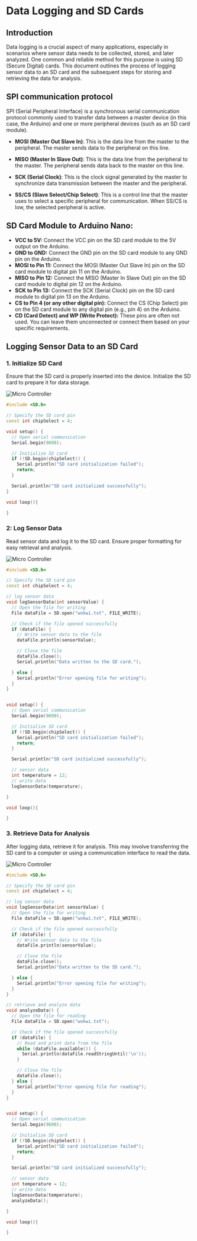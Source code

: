 # Data Logging and SD Cards

## Introduction
Data logging is a crucial aspect of many applications, especially in scenarios where sensor data needs to be collected, stored, and later analyzed. One common and reliable method for this purpose is using SD (Secure Digital) cards. This document outlines the process of logging sensor data to an SD card and the subsequent steps for storing and retrieving the data for analysis.

## SPI communication protocol
SPI (Serial Peripheral Interface) is a synchronous serial communication protocol commonly used to transfer data between a master device (in this case, the Arduino) and one or more peripheral devices (such as an SD card module). 

- **MOSI (Master Out Slave In)**: This is the data line from the master to the peripheral. The master sends data to the peripheral on this line.

- **MISO (Master In Slave Out)**: This is the data line from the peripheral to the master. The peripheral sends data back to the master on this line.

- **SCK (Serial Clock)**: This is the clock signal generated by the master to synchronize data transmission between the master and the peripheral.

- **SS/CS (Slave Select/Chip Select)**: This is a control line that the master uses to select a specific peripheral for communication. When SS/CS is low, the selected peripheral is active.

## SD Card Module to Arduino Nano:

- **VCC to 5V:** Connect the VCC pin on the SD card module to the 5V output on the Arduino.
- **GND to GND:** Connect the GND pin on the SD card module to any GND pin on the Arduino.
- **MOSI to Pin 11:** Connect the MOSI (Master Out Slave In) pin on the SD card module to digital pin 11 on the Arduino.
- **MISO to Pin 12:** Connect the MISO (Master In Slave Out) pin on the SD card module to digital pin 12 on the Arduino.
- **SCK to Pin 13:** Connect the SCK (Serial Clock) pin on the SD card module to digital pin 13 on the Arduino.
- **CS to Pin 4 (or any other digital pin):** Connect the CS (Chip Select) pin on the SD card module to any digital pin (e.g., pin 4) on the Arduino.
- **CD (Card Detect) and WP (Write Protect):** These pins are often not used. You can leave them unconnected or connect them based on your specific requirements.


## Logging Sensor Data to an SD Card

### 1. Initialize SD Card
Ensure that the SD card is properly inserted into the device. Initialize the SD card to prepare it for data storage.

![Micro Controller](images/11.1.png)

```cpp
#include <SD.h>

// Specify the SD card pin
const int chipSelect = 4;

void setup() {
  // Open serial communication
  Serial.begin(9600);

  // Initialize SD card
  if (!SD.begin(chipSelect)) {
    Serial.println("SD card initialization failed");
    return;
  }

  Serial.println("SD card initialized successfully");
}

void loop(){
  
}
``````

### 2: Log Sensor Data
Read sensor data and log it to the SD card. Ensure proper formatting for easy retrieval and analysis.

![Micro Controller](images/11.2.png)

```cpp
#include <SD.h>

// Specify the SD card pin
const int chipSelect = 4;

// log sensor data
void logSensorData(int sensorValue) {
  // Open the file for writing
  File dataFile = SD.open("wokwi.txt", FILE_WRITE);

  // Check if the file opened successfully
  if (dataFile) {
    // Write sensor data to the file
    dataFile.println(sensorValue);

    // Close the file
    dataFile.close();
    Serial.println("Data written to the SD card.");

  } else {
    Serial.println("Error opening file for writing");
  }
}


void setup() {
  // Open serial communication
  Serial.begin(9600);

  // Initialize SD card
  if (!SD.begin(chipSelect)) {
    Serial.println("SD card initialization failed");
    return;
  }

  Serial.println("SD card initialized successfully");

  // sensor data
  int temperature = 12;
  // write data
  logSensorData(temperature);

}

void loop(){

}
``````

### 3. Retrieve Data for Analysis
After logging data, retrieve it for analysis. This may involve transferring the SD card to a computer or using a communication interface to read the data.

![Micro Controller](images/11.3.png)


```cpp
#include <SD.h>

// Specify the SD card pin
const int chipSelect = 4;

// log sensor data
void logSensorData(int sensorValue) {
  // Open the file for writing
  File dataFile = SD.open("wokwi.txt", FILE_WRITE);

  // Check if the file opened successfully
  if (dataFile) {
    // Write sensor data to the file
    dataFile.println(sensorValue);

    // Close the file
    dataFile.close();
    Serial.println("Data written to the SD card.");

  } else {
    Serial.println("Error opening file for writing");
  }
}

// retrieve and analyze data
void analyzeData() {
  // Open the file for reading
  File dataFile = SD.open("wokwi.txt");

  // Check if the file opened successfully
  if (dataFile) {
    // Read and print data from the file
    while (dataFile.available()) {
      Serial.println(dataFile.readStringUntil('\n'));
    }

    // Close the file
    dataFile.close();
  } else {
    Serial.println("Error opening file for reading");
  }
}


void setup() {
  // Open serial communication
  Serial.begin(9600);

  // Initialize SD card
  if (!SD.begin(chipSelect)) {
    Serial.println("SD card initialization failed");
    return;
  }

  Serial.println("SD card initialized successfully");

  // sensor data
  int temperature = 12;
  // write data
  logSensorData(temperature);
  analyzeData();

}

void loop(){

}
``````
